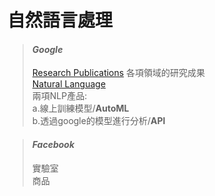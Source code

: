 # 自然語言處理



> #### _**Google**_
> [Research Publications](https://research.google/research-areas/) 各項領域的研究成果<br>
> [Natural Language](https://cloud.google.com/natural-language?hl=zh-tw)<br>兩項NLP產品:<br>a.線上訓練模型/**AutoML**<br>b.透過google的模型進行分析/**API**

> #### _**Facebook**_
> 實驗室  
> 商品  


